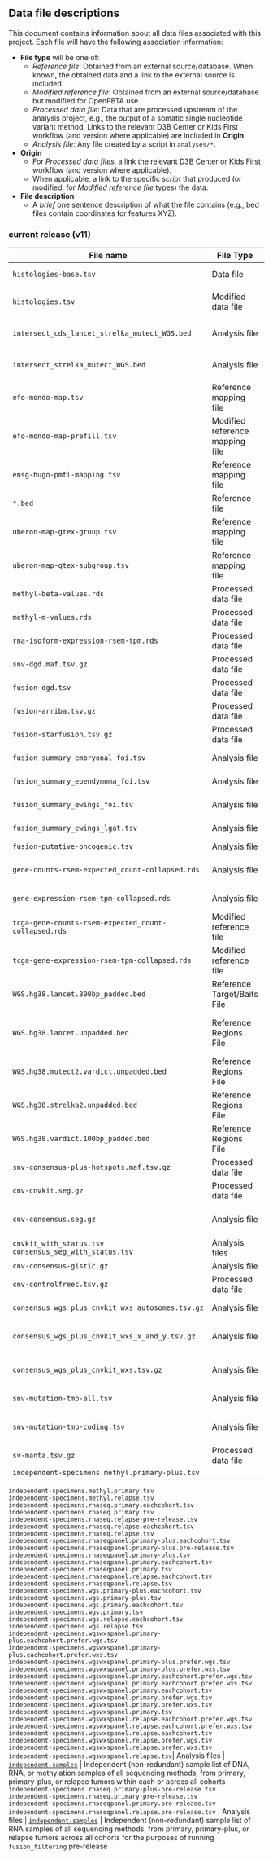 ## Data file descriptions

This document contains information about all data files associated with this project. Each file will have the following association information:

+ **File type** will be one of:
	+ *Reference file*: Obtained from an external source/database. When known, the obtained data and a link to the external source is included.
	+ *Modified reference file*: Obtained from an external source/database but modified for OpenPBTA use. 
	+ *Processed data file*: Data that are processed upstream of the analysis project, e.g., the output of a somatic single nucleotide variant method. Links to the relevant D3B Center or Kids First workflow (and version where applicable) are included in **Origin**.
	+ *Analysis file*: Any file created by a script in `analyses/*`. 
+ **Origin**
	+ For _Processed data files_, a link the relevant D3B Center or Kids First workflow (and version where applicable).
	+ When applicable, a link to the specific *script* that produced (or modified, for *Modified reference file* types) the data.
+ **File description**
	+ A *brief* one sentence description of what the file contains (e.g., bed files contain coordinates for features XYZ).

### current release (v11)
| **File name** |  **File Type** | **Origin** | **File Description** |
|---------------|----------------|------------------------|-----------------------|
|`histologies-base.tsv` | Data file | Cohort-specific data files and databases | Clinical and sequencing metadata for each biospecimen
|`histologies.tsv` | Modified data file | [`molecular-subtyping-integrate`](https://github.com/PediatricOpenTargets/OpenPedCan-analysis/tree/master/analyses/molecular-subtyping-integrate) | `histologies-base.tsv` plus `molecular_subtype`, `cancer_group`, `integrated_diagnosis`, and `harmonized_diagnosis`
|`intersect_cds_lancet_strelka_mutect_WGS.bed` | Analysis file | [`snv-callers`](https://github.com/AlexsLemonade/OpenPBTA-analysis/blob/master/analyses/snv-callers/) | Intersection of `gencode.v27.primary_assembly.annotation.gtf.gz` CDS with Lancet, Strelka2, Mutect2 regions
|`intersect_strelka_mutect_WGS.bed` | Analysis file | [`snv-callers`](https://github.com/AlexsLemonade/OpenPBTA-analysis/blob/master/analyses/snv-callers/) | Intersection of `gencode.v27.primary_assembly.annotation.gtf.gz` CDS with Strelka2 and Mutect2 regions called
|`efo-mondo-map.tsv` | Reference mapping file | [Manual collation](https://github.com/PediatricOpenTargets/ticket-tracker/issues/88) | Mapping of EFO and MONDO codes to cancer groups
|`efo-mondo-map-prefill.tsv` | Modified reference mapping file | Analysis file generated in `molecular-subtyping-integrate` | Mapping of EFO and MONDO codes to cancer groups
|`ensg-hugo-pmtl-mapping.tsv` | Reference mapping file | [Manual curation of PMTLv1.1 by FNL; RNA-Seq pipeline GTF mapping](https://github.com/PediatricOpenTargets/ticket-tracker/issues/125) | File which maps Hugo Symbols to ENSEMBL gene IDs an each ENSG to the RMTL curated by FNL
|`*.bed` | Reference file | [Manual collation](https://github.com/PediatricOpenTargets/ticket-tracker/issues/258) | Bed files used for variant calling and are used for tmb calculation
|`uberon-map-gtex-group.tsv` | Reference mapping file | [Manual collation](https://github.com/PediatricOpenTargets/ticket-tracker/issues/85) | Mapping of UBERON codes to tissue types in GTEx broad groups
|`uberon-map-gtex-subgroup.tsv` | Reference mapping file | [Manual collation](https://github.com/PediatricOpenTargets/ticket-tracker/issues/85) | Mapping of UBERON codes to tissue types in GTEx subgroups
|`methyl-beta-values.rds` | Processed data file | [methylation beta valeues](https://github.com/PediatricOpenTargets/ticket-tracker/issues/269)| Methylation beta values
|`methyl-m-values.rds` | Processed data file | [methylation m valeues](https://github.com/PediatricOpenTargets/ticket-tracker/issues/269)| Methylation m values
|`rna-isoform-expression-rsem-tpm.rds` | Processed data file | [RNA isoform TPM files](https://github.com/PediatricOpenTargets/ticket-tracker/issues/341)| RNA isoform TPM files
|`snv-dgd.maf.tsv.gz` | Processed data file | [DGD merged SNV MAF results](https://github.com/PediatricOpenTargets/ticket-tracker/issues/248)| DGD merged SNV MAF results
|`fusion-dgd.tsv` | Processed data file | [DGD merged fusion results](https://github.com/PediatricOpenTargets/ticket-tracker/issues/249)| DGD merged fusion results
|`fusion-arriba.tsv.gz` | Processed data file | [Gene fusion detection](https://github.com/AlexsLemonade/OpenPBTA-manuscript/blob/master/content/03.methods.md#gene-fusion-detection); [Workflow](https://github.com/kids-first/kf-rnaseq-workflow/blob/master/workflow/kfdrc_RNAseq_workflow.cwl) | Fusion - [Arriba TSV](https://github.com/AlexsLemonade/OpenPBTA-analysis/blob/master/doc/format/arriba-tsv-header.md), annotated with FusionAnnotator
|`fusion-starfusion.tsv.gz` | Processed data file | [Gene fusion detection](https://github.com/AlexsLemonade/OpenPBTA-manuscript/blob/master/content/03.methods.md#gene-fusion-detection); [Workflow](https://github.com/kids-first/kf-rnaseq-workflow/blob/master/workflow/kfdrc_RNAseq_workflow.cwl) | Fusion - [STARFusion TSV](https://github.com/AlexsLemonade/OpenPBTA-analysis/blob/master/doc/format/starfusion-tsv-header.md)
|`fusion_summary_embryonal_foi.tsv` | Analysis file | [`fusion-summary`](ttps://github.com/PediatricOpenTargets/OpenPedCan-analysis/tree/master/analyses/fusion-summary) | Summary file for presence of embryonal tumor fusions of interest |
|`fusion_summary_ependymoma_foi.tsv` | Analysis file | [`fusion-summary`](ttps://github.com/PediatricOpenTargets/OpenPedCan-analysis/tree/master/analyses/fusion-summary) | Summary file for presence of ependymal tumor fusions of interest |
|`fusion_summary_ewings_foi.tsv` | Analysis file | [`fusion-summary`](ttps://github.com/PediatricOpenTargets/OpenPedCan-analysis/tree/master/analyses/fusion-summary) | Summary file for presence of Ewing's sarcoma fusions of interest |
|`fusion_summary_ewings_lgat.tsv` | Analysis file | [`fusion-summary`](ttps://github.com/PediatricOpenTargets/OpenPedCan-analysis/tree/master/analyses/fusion-summary) | Summary file for presence of LGAT fusions of interest |
|`fusion-putative-oncogenic.tsv` | Analysis file | [`fusion_filtering`](https://github.com/PediatricOpenTargets/OpenPedCan-analysis/tree/master/analyses/fusion_filtering) | Filtered and prioritized fusions
|`gene-counts-rsem-expected_count-collapsed.rds` | Analysis file | PBTA+GMKF+TARGET+GTEx [`collapse-rnaseq`](https://github.com/PediatricOpenTargets/OpenPedCan-analysis/tree/dev/analyses/collapse-rnaseq) ;GTEx v8 release| Gene expression - RSEM expected_count for each samples collapsed to gene symbol (gene-level)
|`gene-expression-rsem-tpm-collapsed.rds` | Analysis file | PBTA+GMKF+TARGET+GTEx [`collapse-rnaseq`](https://github.com/PediatricOpenTargets/OpenPedCan-analysis/tree/dev/analyses/collapse-rnaseq);GTEx v8 release | Gene expression - RSEM TPM for each samples collapsed to gene symbol (gene-level)
|`tcga-gene-counts-rsem-expected_count-collapsed.rds` | Modified reference file | TCGA samples - manually curated to include 10414 TCGA RNA samples that are in diseaseXpress and has GDC clinical information| Gene expression - RSEM expected_count for each samples collapsed to gene symbol (gene-level)
|`tcga-gene-expression-rsem-tpm-collapsed.rds` | Modified reference file | TCGA samples - manually curated to include 10414 TCGA RNA samples that are in diseaseXpress and has GDC clinical information | Gene expression - RSEM TPM for each samples collapsed to gene symbol (gene-level)
|`WGS.hg38.lancet.300bp_padded.bed` | Reference Target/Baits File | [SNV and INDEL calling](https://github.com/AlexsLemonade/OpenPBTA-manuscript/blob/master/content/03.methods.md#snv-and-indel-calling) | WGS.hg38.lancet.unpadded.bed file with each region padded by 300 bp
|`WGS.hg38.lancet.unpadded.bed` | Reference Regions File | [SNV and INDEL calling](https://github.com/AlexsLemonade/OpenPBTA-manuscript/blob/master/content/03.methods.md#snv-and-indel-calling) |  hg38 WGS regions created using UTR, exome, and start/stop codon features of the GENCODE 31 reference, augmented with PASS variant calls from Strelka2 and Mutect2
|`WGS.hg38.mutect2.vardict.unpadded.bed` | Reference Regions File  | [SNV and INDEL calling](https://github.com/AlexsLemonade/OpenPBTA-manuscript/blob/master/content/03.methods.md#snv-and-indel-calling) |  hg38 BROAD Institute interval calling list (restricted to Chr1-22,X,Y,M and non-N regions) used for Mutect2 and VarDict variant callers
|`WGS.hg38.strelka2.unpadded.bed` | Reference Regions File | [SNV and INDEL calling](https://github.com/AlexsLemonade/OpenPBTA-manuscript/blob/master/content/03.methods.md#snv-and-indel-calling) | hg38 BROAD Institute interval calling list (restricted to Chr1-22,X,Y,M) used for Strelka2 variant caller
|`WGS.hg38.vardict.100bp_padded.bed` | Reference Regions File | [SNV and INDEL calling](https://github.com/AlexsLemonade/OpenPBTA-manuscript/blob/master/content/03.methods.md#snv-and-indel-calling) | `WGS.hg38.mutect2.vardict.unpadded.bed` with each region padded by 100 bp used for VarDict variant caller
|`snv-consensus-plus-hotspots.maf.tsv.gz` | Processed data file | [`copy_number_consensus_call`](https://github.com/kids-first/kf-somatic-workflow/blob/master/docs/kfdrc-consensus-calling.md) | Consensus (2 of 4) maf for PBTA + GMKF + TARGET |
|`cnv-cnvkit.seg.gz` | Processed data file | [Copy number variant calling](https://github.com/AlexsLemonade/OpenPBTA-manuscript/blob/master/content/03.methods.md#somatic-copy-number-variant-calling); [Workflow](https://github.com/d3b-center/OpenPBTA-workflows/blob/master/cwl/kfdrc_combined_somatic_wgs_cnv_wf.cwl) | Somatic Copy Number Variant - CNVkit [SEG file](https://cnvkit.readthedocs.io/en/stable/fileformats.html#seg)
|`cnv-consensus.seg.gz` | Analysis file | [`copy_number_consensus_call`]](https://github.com/PediatricOpenTargets/OpenPedCan-analysis/tree/dev/analyses/copy_number_consensus_call) | Somatic Copy Number Variant - WGS samples only
|`cnvkit_with_status.tsv` <br> `consensus_seg_with_status.tsv` | Analysis files | [`copy_number_consensus_call`](https://github.com/PediatricOpenTargets/OpenPedCan-analysis/tree/dev/analyses/copy_number_consensus_call) | CNVkit calls for WXS or CNV consensus calls for WGS with gain/loss status
|`cnv-consensus-gistic.gz` | Analysis file | [`run-gistic`](https://github.com/PediatricOpenTargets/OpenPedCan-analysis/tree/dev/analyses/run-gistic) | GISTIC results - WGS samples only
|`cnv-controlfreec.tsv.gz` | Processed data file | [Copy number variant calling](https://github.com/AlexsLemonade/OpenPBTA-manuscript/blob/master/content/03.methods.md#somatic-copy-number-variant-calling); [Workflow](https://github.com/d3b-center/OpenPBTA-workflows/blob/master/cwl/kfdrc_combined_somatic_wgs_cnv_wf.cwl) | Somatic Copy Number Variant - TSV file that is a merge of [ControlFreeC `*_CNVs` files](http://boevalab.inf.ethz.ch/FREEC/tutorial.html#OUTPUT)
|`consensus_wgs_plus_cnvkit_wxs_autosomes.tsv.gz` | Analysis file | [`focal-cn-file-preparation`](https://github.com/PediatricOpenTargets/OpenPedCan-analysis/tree/dev/analyses/focal-cn-file-preparation) | [TSV file](https://github.com/AlexsLemonade/OpenPBTA-analysis/tree/46cf6ccb119312ccae6122ac94c51710df01f6da/analyses/focal-cn-file-preparation#scripts-and-notebooks) containing genes with copy number changes per biospecimen; autosomes only
|`consensus_wgs_plus_cnvkit_wxs_x_and_y.tsv.gz` | Analysis file | [`focal-cn-file-preparation`](hhttps://github.com/PediatricOpenTargets/OpenPedCan-analysis/tree/dev/analyses/focal-cn-file-preparation) | [TSV file](https://github.com/AlexsLemonade/OpenPBTA-analysis/tree/46cf6ccb119312ccae6122ac94c51710df01f6da/analyses/focal-cn-file-preparation#scripts-and-notebooks) containing genes with copy number changes per biospecimen; sex chromosomes only
|`consensus_wgs_plus_cnvkit_wxs.tsv.gz` | Analysis file | [`focal-cn-file-preparation`](hhttps://github.com/PediatricOpenTargets/OpenPedCan-analysis/tree/dev/analyses/focal-cn-file-preparation) | [TSV file](https://github.com/AlexsLemonade/OpenPBTA-analysis/tree/46cf6ccb119312ccae6122ac94c51710df01f6da/analyses/focal-cn-file-preparation#scripts-and-notebooks) containing genes with copy number changes per biospecimen; both autosomes and sex chromosomes
|`snv-mutation-tmb-all.tsv` | Analysis file | [`tmb-calculation`](https://github.com/PediatricOpenTargets/OpenPedCan-analysis/tree/dev/analyses/tmb-calculation) | TSV file with sample names and their tumor mutation burden counting all variants
|`snv-mutation-tmb-coding.tsv` | Analysis file | [`tmb-calculation`](https://github.com/PediatricOpenTargets/OpenPedCan-analysis/tree/dev/analyses/tmb-calculation) | TSV file with sample names and their tumor mutation burden counting all variants in coding region only
|`sv-manta.tsv.gz`| Processed data file | [Structural variant calling](https://github.com/AlexsLemonade/OpenPBTA-manuscript/blob/master/content/03.methods.md#somatic-structural-variant-calling); [Workflow](https://github.com/d3b-center/OpenPBTA-workflows/blob/master/cwl/kfdrc_strelka2_mutect2_manta_workflow.cwl) | Somatic Structural Variant - Manta output, annotated with AnnotSV (WGS samples only)
|`independent-specimens.methyl.primary-plus.tsv` <br>
`independent-specimens.methyl.primary.tsv` <br>
`independent-specimens.methyl.relapse.tsv` <br>
`independent-specimens.rnaseq.primary.eachcohort.tsv` <br>
`independent-specimens.rnaseq.primary.tsv` <br>
`independent-specimens.rnaseq.relapse-pre-release.tsv` <br>
`independent-specimens.rnaseq.relapse.eachcohort.tsv` <br>
`independent-specimens.rnaseq.relapse.tsv` <br>
`independent-specimens.rnaseqpanel.primary-plus.eachcohort.tsv` <br>
`independent-specimens.rnaseqpanel.primary-plus.pre-release.tsv` <br>
`independent-specimens.rnaseqpanel.primary-plus.tsv` <br>
`independent-specimens.rnaseqpanel.primary.eachcohort.tsv` <br>
`independent-specimens.rnaseqpanel.primary.tsv` <br>
`independent-specimens.rnaseqpanel.relapse.eachcohort.tsv` <br>
`independent-specimens.rnaseqpanel.relapse.tsv` <br>
`independent-specimens.wgs.primary-plus.eachcohort.tsv` <br>
`independent-specimens.wgs.primary-plus.tsv` <br>
`independent-specimens.wgs.primary.eachcohort.tsv` <br>
`independent-specimens.wgs.primary.tsv` <br>
`independent-specimens.wgs.relapse.eachcohort.tsv` <br>
`independent-specimens.wgs.relapse.tsv` <br>
`independent-specimens.wgswxspanel.primary-plus.eachcohort.prefer.wgs.tsv` <br>
`independent-specimens.wgswxspanel.primary-plus.eachcohort.prefer.wxs.tsv` <br>
`independent-specimens.wgswxspanel.primary-plus.prefer.wgs.tsv` <br>
`independent-specimens.wgswxspanel.primary-plus.prefer.wxs.tsv` <br>
`independent-specimens.wgswxspanel.primary.eachcohort.prefer.wgs.tsv` <br>
`independent-specimens.wgswxspanel.primary.eachcohort.prefer.wxs.tsv` <br>
`independent-specimens.wgswxspanel.primary.eachcohort.tsv` <br>
`independent-specimens.wgswxspanel.primary.prefer.wgs.tsv` <br>
`independent-specimens.wgswxspanel.primary.prefer.wxs.tsv` <br>
`independent-specimens.wgswxspanel.primary.tsv` <br>
`independent-specimens.wgswxspanel.relapse.eachcohort.prefer.wgs.tsv` <br>
`independent-specimens.wgswxspanel.relapse.eachcohort.prefer.wxs.tsv` <br>
`independent-specimens.wgswxspanel.relapse.eachcohort.tsv` <br>
`independent-specimens.wgswxspanel.relapse.prefer.wgs.tsv` <br>
`independent-specimens.wgswxspanel.relapse.prefer.wxs.tsv` <br>
`independent-specimens.wgswxspanel.relapse.tsv`| Analysis files | [`independent-samples`](https://github.com/PediatricOpenTargets/OpenPedCan-analysis/tree/dev/analyses/independent-samples) | Independent (non-redundant) sample list of DNA, RNA, or methylation samples of all sequencing methods, from primary, primary-plus, or relapse tumors within each or across all cohorts
`independent-specimens.rnaseq.primary-plus-pre-release.tsv` <br>
`independent-specimens.rnaseq.primary-pre-release.tsv` <br>
`independent-specimens.rnaseqpanel.primary.pre-release.tsv` <br>
`independent-specimens.rnaseqpanel.relapse.pre-release.tsv` | Analysis files | [`independent-samples`](https://github.com/PediatricOpenTargets/OpenPedCan-analysis/tree/dev/analyses/independent-samples) | Independent (non-redundant) sample list of RNA samples of all sequencing methods, from primary, primary-plus, or relapse tumors across all cohorts for the purposes of running `fusion_filtering` pre-release
